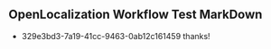 ## OpenLocalization Workflow Test MarkDown
* 329e3bd3-7a19-41cc-9463-0ab12c161459 thanks!

<!--HONumber=Aug16_HO3-->


